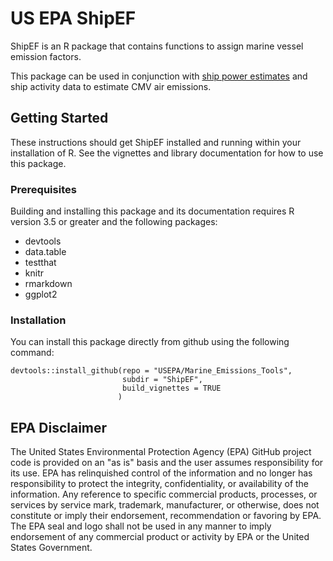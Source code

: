 # US EPA ShipEF

ShipEF is an R package that contains functions to assign marine vessel emission factors.

This package can be used in conjunction with [ship power estimates](../ShipPowerModel) and ship activity data to estimate CMV air emissions.

## Getting Started

These instructions should get ShipEF installed and running within your installation of R. See the vignettes and library documentation for how to use this package.

### Prerequisites

Building and installing this package and its documentation requires R version 3.5 or greater and the following packages:

* devtools
* data.table
* testthat
* knitr
* rmarkdown
* ggplot2

### Installation

You can install this package directly from github using the following command:

```
devtools::install_github(repo = "USEPA/Marine_Emissions_Tools",
                         subdir = "ShipEF",
                         build_vignettes = TRUE
                        )
```

## EPA Disclaimer

The United States Environmental Protection Agency (EPA) GitHub project code is provided on an "as is" basis and the user assumes responsibility for its use. EPA has relinquished control of the information and no longer has responsibility to protect the integrity, confidentiality, or availability of the information. Any reference to specific commercial products, processes, or services by service mark, trademark, manufacturer, or otherwise, does not constitute or imply their endorsement, recommendation or favoring by EPA. The EPA seal and logo shall not be used in any manner to imply endorsement of any commercial product or activity by EPA or the United States Government.
